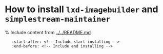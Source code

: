 # How to install `lxd-imagebuilder` and `simplestream-maintainer`

% Include content from [../../README.md](../../README.md)
```{include} ../../README.md
   :start-after: <!-- Include start installing -->
   :end-before: <!-- Include end installing -->
```
